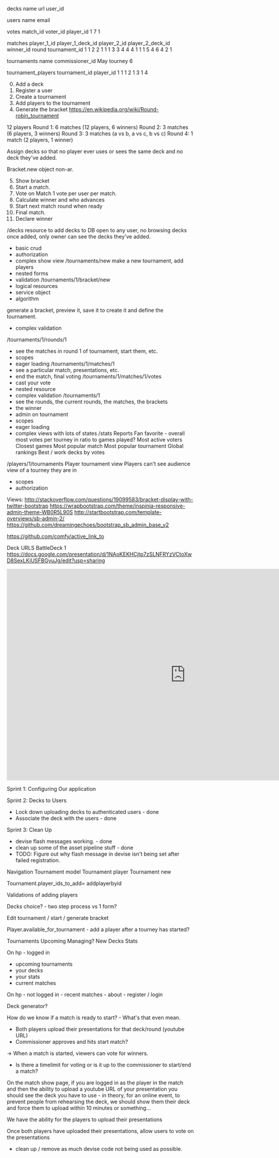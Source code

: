 decks
   name      url    user_id

users
   name    email

votes
  match_id     voter_id     player_id
    1              7            1

matches
  player_1_id  player_1_deck_id  player_2_id  player_2_deck_id   winner_id round tournament_id
      1             1               2               2               1         1         1
      3             3               4               4               4         1         1
      1             5               4               6               4         2         1

tournaments
  name           commissioner_id
  May tourney        6

tournament_players
  tournament_id    player_id
        1             1
        1             2
        1             3
        1             4

0. Add a deck
1. Register a user
2. Create a tournament
3. Add players to the tournament
4. Generate the bracket
  https://en.wikipedia.org/wiki/Round-robin_tournament


  12 players
  Round 1: 6 matches (12 players, 6 winners)
  Round 2: 3 matches (6 players, 3 winners)
  Round 3: 3 matches (a vs b, a vs c, b vs c)
  Round 4: 1 match (2 players, 1 winner)

  Assign decks so that no player ever uses or sees the same deck and no deck they've added.

  Bracket.new object non-ar.

5. Show bracket
6. Start a match.
7. Vote on Match
  1 vote per user per match.
8. Calculate winner and who advances
9. Start next match round when ready
10. Final match.
11. Declare winner

/decks
  resource to add decks to DB open to any user, no browsing decks once added, only owner can see the decks they've added.
  - basic crud
  - authorization
  - complex show view
/tournaments/new
  make a new tournament, add players
  - nested forms
  - validation
/tournaments/1/bracket/new
  - logical resources
  - service object
  - algorithm

  generate a bracket, preview it, save it to create it and define the tournament.
  - complex validation

/tournaments/1/rounds/1
  - see the matches in round 1 of tournament, start them, etc.
  - scopes
  - eager loading
/tournaments/1/matches/1
  - see a particular match, presentations, etc.
  - end the match, final voting
/tournaments/1/matches/1/votes
  - cast your vote
  - nested resource
  - complex validation
/tournaments/1
  - see the rounds, the current rounds, the matches, the brackets
  - the winner
  - admin on tournament
  - scopes
  - eager loading
  - complex views with lots of states
/stats
  Reports
    Fan favorite - overall most votes per tourney in ratio to games played?
    Most active voters
    Closest games
    Most popular match
    Most popular tournament
    Global rankings
    Best / work decks by votes


/players/1/tournaments
  Player tournament view
  Players can't see audience view of a tourney they are in
  - scopes
  - authorization

Views:
http://stackoverflow.com/questions/19099583/bracket-display-with-twitter-bootstrap
https://wrapbootstrap.com/theme/inspinia-responsive-admin-theme-WB0R5L90S
http://startbootstrap.com/template-overviews/sb-admin-2/
https://github.com/dreamingechoes/bootstrap_sb_admin_base_v2


https://github.com/comfy/active_link_to


Deck URLS
  BattleDeck 1 https://docs.google.com/presentation/d/1NAoKEKHCjtp7zSLNFRYzVCtoXwD8SexLKiUSFBGyuJg/edit?usp=sharing
<iframe src="https://docs.google.com/presentation/d/1NAoKEKHCjtp7zSLNFRYzVCtoXwD8SexLKiUSFBGyuJg/embed?start=false&loop=false&delayms=3000" frameborder="0" width="960" height="569" allowfullscreen="true" mozallowfullscreen="true" webkitallowfullscreen="true"></iframe>

Sprint 1: Configuring Our application

Sprint 2: Decks to Users
  - Lock down uploading decks to authenticated users - done
  - Associate the deck with the users - done

Sprint 3: Clean Up
  - devise flash messages working. - done
  - clean up some of the asset pipeline stuff - done
  - TODO: Figure out why flash message in devise isn't being set after failed registration.

  Navigation
  Tournament model
  Tournament player
  Tournament new

  Tournament.player_ids_to_add=
  addplayerbyid

  Validations of adding players

  Decks choice? - two step process vs 1 form?

  Edit tournament / start / generate bracket

  Player.available_for_tournament - add a player after a tourney has started?

  Tournaments
    Upcoming
    Managing?
    New
  Decks
  Stats

  On hp - logged in
  - upcoming tournaments
  - your decks
  - your stats
  - current matches

  On hp - not logged in
    - recent matches
    - about
    - register / login

  Deck generator?
  
How do we know if a match is ready to start? - What's that even mean.
  - Both players upload their presentations for that deck/round (youtube URL)
  - Commissioner approves and hits start match?

-> When a match is started, viewers can vote for winners.
  - Is there a timelimit for voting or is it up to the commissioner to start/end a match?

On the match show page, if you are logged in as the player in the match  
  and then the ability to upload a youtube URL of your presentation
  you should see the deck you have to use
    - in theory, for an online event, to prevent people from rehearsing the deck, we should show them their deck and force them to upload within 10 minutes or something...


We have the ability for the players to upload their presentations

Once both players have uploaded their presentations, allow users to vote on the presentations

- clean up / remove as much devise code not being used as possible.
